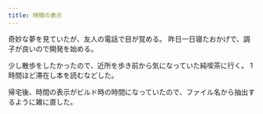 ```yaml
---
title: 時間の表示
---
```


奇妙な夢を見ていたが、友人の電話で目が覚める。
昨日一日寝たおかげで、調子が良いので開発を始める。

少し散歩をしたかったので、近所を歩き前から気になっていた純喫茶に行く。
1時間ほど滞在し本を読むなどした。

帰宅後、時間の表示がビルド時の時間になっていたので、ファイル名から抽出するように雑に直した。
